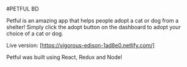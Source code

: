 #PETFUL BD

Petful is an amazing app that helps people adopt a cat or dog from a shelter! Simply click the adopt button on the dashboard to adopt your choice of a cat or dog.

Live version: [https://vigorous-edison-1ad8e0.netlify.com/]

Petful was built using React, Redux and Node!